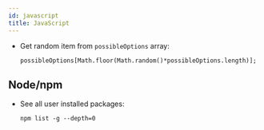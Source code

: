 ```yaml
---
id: javascript
title: JavaScript
---
```


- Get random item from `possibleOptions` array:

  `possibleOptions[Math.floor(Math.random()*possibleOptions.length)];`

## Node/npm

- See all user installed packages:

  `npm list -g --depth=0`
